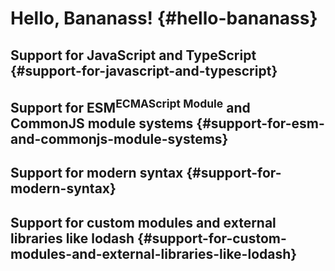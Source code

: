 # Hello, Bananass! {#hello-bananass}

<!-- @include: @/shared/wip.en.md -->

## Support for JavaScript and TypeScript {#support-for-javascript-and-typescript}

<!-- @include: @/shared/wip.en.md -->

## Support for ESM<sup>ECMAScript Module</sup> and CommonJS module systems {#support-for-esm-and-commonjs-module-systems}

<!-- @include: @/shared/wip.en.md -->

## Support for modern syntax {#support-for-modern-syntax}

<!-- @include: @/shared/wip.en.md -->

## Support for custom modules and external libraries like lodash {#support-for-custom-modules-and-external-libraries-like-lodash}

<!-- @include: @/shared/wip.en.md -->
